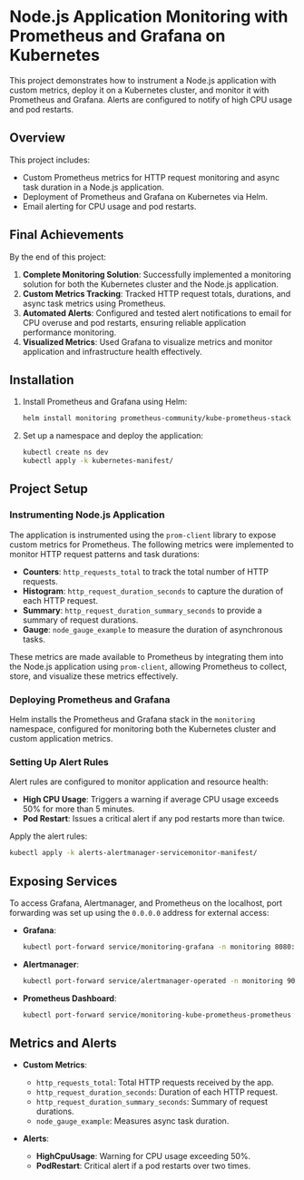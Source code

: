# Node.js Application Monitoring with Prometheus and Grafana on Kubernetes

This project demonstrates how to instrument a Node.js application with custom metrics, deploy it on a Kubernetes cluster, and monitor it with Prometheus and Grafana. Alerts are configured to notify of high CPU usage and pod restarts.

## Overview

This project includes:
- Custom Prometheus metrics for HTTP request monitoring and async task duration in a Node.js application.
- Deployment of Prometheus and Grafana on Kubernetes via Helm.
- Email alerting for CPU usage and pod restarts.

## Final Achievements

By the end of this project:
1. **Complete Monitoring Solution**: Successfully implemented a monitoring solution for both the Kubernetes cluster and the Node.js application.
2. **Custom Metrics Tracking**: Tracked HTTP request totals, durations, and async task metrics using Prometheus.
3. **Automated Alerts**: Configured and tested alert notifications to email for CPU overuse and pod restarts, ensuring reliable application performance monitoring.
4. **Visualized Metrics**: Used Grafana to visualize metrics and monitor application and infrastructure health effectively.

## Installation

1. Install Prometheus and Grafana using Helm:
   ```bash
   helm install monitoring prometheus-community/kube-prometheus-stack -n monitoring -f ./custom_kube_prometheus_stack.yml
   ```

2. Set up a namespace and deploy the application:
   ```bash
   kubectl create ns dev
   kubectl apply -k kubernetes-manifest/
   ```

## Project Setup

### Instrumenting Node.js Application

The application is instrumented using the `prom-client` library to expose custom metrics for Prometheus. The following metrics were implemented to monitor HTTP request patterns and task durations:

- **Counters**: `http_requests_total` to track the total number of HTTP requests.
- **Histogram**: `http_request_duration_seconds` to capture the duration of each HTTP request.
- **Summary**: `http_request_duration_summary_seconds` to provide a summary of request durations.
- **Gauge**: `node_gauge_example` to measure the duration of asynchronous tasks.

These metrics are made available to Prometheus by integrating them into the Node.js application using `prom-client`, allowing Prometheus to collect, store, and visualize these metrics effectively.

### Deploying Prometheus and Grafana

Helm installs the Prometheus and Grafana stack in the `monitoring` namespace, configured for monitoring both the Kubernetes cluster and custom application metrics.

### Setting Up Alert Rules

Alert rules are configured to monitor application and resource health:
- **High CPU Usage**: Triggers a warning if average CPU usage exceeds 50% for more than 5 minutes.
- **Pod Restart**: Issues a critical alert if any pod restarts more than twice.

Apply the alert rules:
```bash
kubectl apply -k alerts-alertmanager-servicemonitor-manifest/
```

## Exposing Services

To access Grafana, Alertmanager, and Prometheus on the localhost, port forwarding was set up using the `0.0.0.0` address for external access:

- **Grafana**:
  ```bash
  kubectl port-forward service/monitoring-grafana -n monitoring 8080:80 --address 0.0.0.0
  ```
- **Alertmanager**:
  ```bash
  kubectl port-forward service/alertmanager-operated -n monitoring 9093:9093 --address 0.0.0.0
  ```
- **Prometheus Dashboard**:
  ```bash
  kubectl port-forward service/monitoring-kube-prometheus-prometheus -n monitoring 9090:9090 --address 0.0.0.0
  ```

## Metrics and Alerts

- **Custom Metrics**:
  - `http_requests_total`: Total HTTP requests received by the app.
  - `http_request_duration_seconds`: Duration of each HTTP request.
  - `http_request_duration_summary_seconds`: Summary of request durations.
  - `node_gauge_example`: Measures async task duration.

- **Alerts**:
  - **HighCpuUsage**: Warning for CPU usage exceeding 50%.
  - **PodRestart**: Critical alert if a pod restarts over two times.

